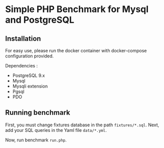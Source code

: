 Simple PHP Benchmark for Mysql and PostgreSQL
======

Installation
-----------------

For easy use, please run the docker container with docker-compose configuration provided.

Dependencies :
* PostgreSQL 9.x
* Mysql 
* Mysqli extension
* Pgsql
* PDO

Running benchmark
-----------------

First, you must change fixtures database in the path ```fixtures/*.sql```.
Next, add your SQL queries in the Yaml file ```data/*.yml```.

Now, run benchmark ```run.php```.